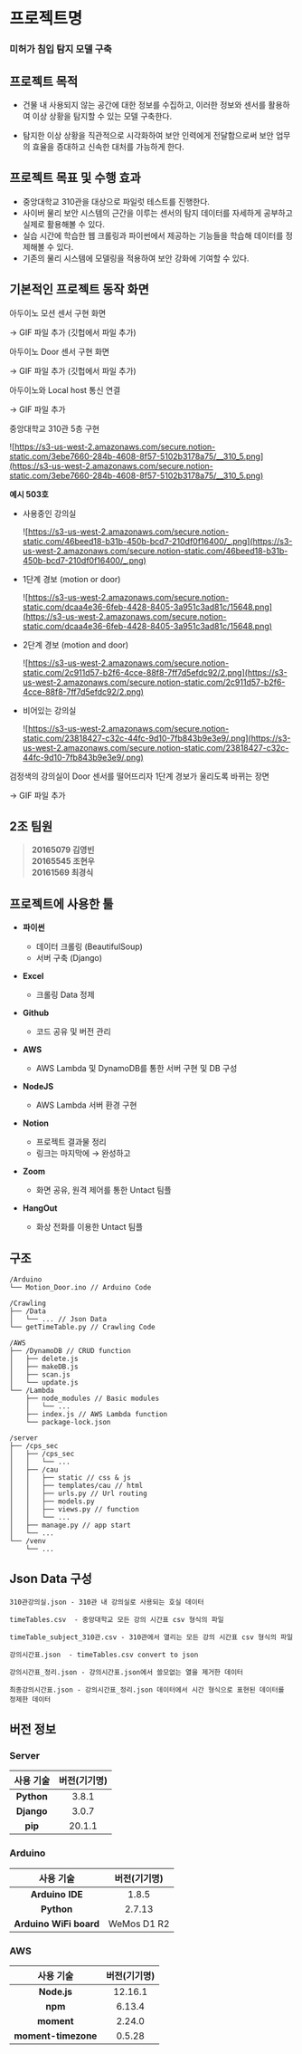 # 프로젝트명

### 미허가 침입 탐지 모델 구축



## 프로젝트 목적

- 건물 내 사용되지 않는 공간에 대한 정보를 수집하고, 이러한 정보와 센서를 활용하여 이상 상황을 탐지할 수 있는 모델 구축한다.

- 탐지한 이상 상황을 직관적으로 시각화하여 보안 인력에게 전달함으로써 보안 업무의 효율을 증대하고 신속한 대처를 가능하게 한다.

  



## 프로젝트 목표 및 수행 효과

- 중앙대학교 310관을 대상으로 파일럿 테스트를 진행한다.
- 사이버 물리 보안 시스템의 근간을 이루는 센서의 탐지 데이터를 자세하게 공부하고 실제로 활용해볼 수 있다.
- 실습 시간에 학습한 웹 크롤링과 파이썬에서 제공하는 기능들을 학습해 데이터를 정제해볼 수 있다.
- 기존의 물리 시스템에 모델링을 적용하여 보안 강화에 기여할 수 있다.



## 기본적인 프로젝트 동작 화면



아두이노 모션 센서 구현 화면

→ GIF 파일 추가 (깃헙에서 파일 추가)

아두이노 Door 센서 구현 화면

→ GIF 파일 추가 (깃헙에서 파일 추가)

아두이노와 Local host 통신 연결

→ GIF 파일 추가

중앙대학교 310관 5층 구현

![https://s3-us-west-2.amazonaws.com/secure.notion-static.com/3ebe7660-284b-4608-8f57-5102b3178a75/__310_5.png](https://s3-us-west-2.amazonaws.com/secure.notion-static.com/3ebe7660-284b-4608-8f57-5102b3178a75/__310_5.png)

**예시 503호**

- 사용중인 강의실

  ![https://s3-us-west-2.amazonaws.com/secure.notion-static.com/46beed18-b31b-450b-bcd7-210df0f16400/_.png](https://s3-us-west-2.amazonaws.com/secure.notion-static.com/46beed18-b31b-450b-bcd7-210df0f16400/_.png)

- 1단계 경보 (motion or door)

  ![https://s3-us-west-2.amazonaws.com/secure.notion-static.com/dcaa4e36-6feb-4428-8405-3a951c3ad81c/15648.png](https://s3-us-west-2.amazonaws.com/secure.notion-static.com/dcaa4e36-6feb-4428-8405-3a951c3ad81c/15648.png)

- 2단계 경보 (motion and door)

  ![https://s3-us-west-2.amazonaws.com/secure.notion-static.com/2c911d57-b2f6-4cce-88f8-7ff7d5efdc92/2.png](https://s3-us-west-2.amazonaws.com/secure.notion-static.com/2c911d57-b2f6-4cce-88f8-7ff7d5efdc92/2.png)

- 비어있는 강의실

  ![https://s3-us-west-2.amazonaws.com/secure.notion-static.com/23818427-c32c-44fc-9d10-7fb843b9e3e9/.png](https://s3-us-west-2.amazonaws.com/secure.notion-static.com/23818427-c32c-44fc-9d10-7fb843b9e3e9/.png)

검정색의 강의실이 Door 센서를 떨어뜨리자 1단계 경보가 울리도록 바뀌는 장면

→ GIF 파일 추가



## 2조 팀원 

> **20165079 김영빈**<br>
> **20165545 조현우**<br>
> **20161569 최경식**



## 프로젝트에 사용한 툴

- **파이썬**

  - 데이터 크롤링 (BeautifulSoup)
  - 서버 구축 (Django)

- **Excel**

  - 크롤링 Data 정제

- **Github**

  - 코드 공유 및 버전 관리

- **AWS**

  - AWS Lambda 및 DynamoDB를 통한 서버 구현 및 DB 구성

- **NodeJS**

  - AWS Lambda 서버 환경 구현

- **Notion**

  - 프로젝트 결과물 정리
  - 링크는 마지막에 → 완성하고

- **Zoom**

  - 화면 공유, 원격 제어를 통한 Untact 팀플

- **HangOut**

  - 화상 전화를 이용한 Untact 팀플

    



## 구조

    /Arduino
    └── Motion_Door.ino // Arduino Code
    
    /Crawling
    ├── /Data
    │   └── ... // Json Data
    └── getTimeTable.py // Crawling Code    
    
    /AWS
    ├── /DynamoDB // CRUD function
    │   ├── delete.js
    │   ├── makeDB.js
    │   ├── scan.js
    │   └── update.js
    └── /Lambda 
        ├── node_modules // Basic modules
        │   └── ...
        ├── index.js // AWS Lambda function
        └── package-lock.json 
    
    /server
    ├── /cps_sec
    │   ├── /cps_sec
    │   │   └── ...
    │   ├── /cau
    │   │   ├── static // css & js
    │   │   ├── templates/cau // html
    │   │   ├── urls.py // Url routing
    │   │   ├── models.py
    │   │   ├── views.py // function
    │   │   └── ...
    │   ├── manage.py // app start
    │   └── ...
    └── /venv
    	└── ...



## Json Data 구성

    310관강의실.json - 310관 내 강의실로 사용되는 호실 데이터
      
    timeTables.csv	- 중앙대학교 모든 강의 시간표 csv 형식의 파일
      
    timeTable_subject_310관.csv - 310관에서 열리는 모든 강의 시간표 csv 형식의 파일
      
    강의시간표.json	- timeTables.csv convert to json
      
    강의시간표_정리.json - 강의시간표.json에서 쓸모없는 열을 제거한 데이터
      
    최종강의시간표.json - 강의시간표_정리.json 데이터에서 시간 형식으로 표현된 데이터를 정제한 데이터



## 버전 정보

### Server

| 사용 기술  | 버전(기기명) |
| :--------: | :----------: |
| **Python** |    3.8.1     |
| **Django** |    3.0.7     |
|  **pip**   |    20.1.1    |

### Arduino

|       사용 기술        | 버전(기기명) |
| :--------------------: | :----------: |
|    **Arduino IDE**     |    1.8.5     |
|       **Python**       |    2.7.13    |
| **Arduino WiFi board** | WeMos D1 R2  |


### AWS

|      사용 기술      | 버전(기기명) |
| :-----------------: | :----------: |
|     **Node.js**     |   12.16.1    |
|       **npm**       |    6.13.4    |
|     **moment**      |    2.24.0    |
| **moment-timezone** |    0.5.28    |

